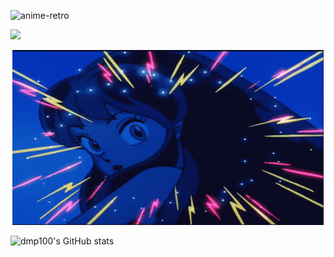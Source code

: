


![anime-retro](https://user-images.githubusercontent.com/107687577/226801966-d6e476d3-569d-4b53-b052-4be67151443a.gif)


<img src="https://user-images.githubusercontent.com/107687577/226801966-d6e476d3-569d-4b53-b052-4be67151443a.gif">



<p align="center">
  <a href="https://user-images.githubusercontent.com/107687577/226801966-d6e476d3-569d-4b53-b052-4be67151443a.gif"><img src="anime-retro.gif" alt="edisonlee55 Banner"></a>
</p>















<!--
**dmp100/dmp100** is a ✨ _special_ ✨ repository because its `README.md` (this file) appears on your GitHub profile.

Here are some ideas to get you started:

- 🔭 I’m currently working on ...
- 🌱 I’m currently learning ...
- 👯 I’m looking to collaborate on ...
- 🤔 I’m looking for help with ...
- 💬 Ask me about ...
- 📫 How to reach me: ...
- 😄 Pronouns: ...
- ⚡ Fun fact: ...
-->
![dmp100's GitHub stats](https://github-readme-stats.vercel.app/api?username=dmp100&show_icons=true&theme=radical)
